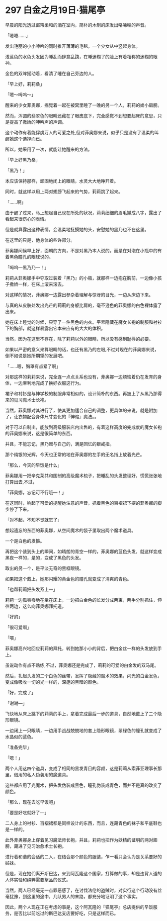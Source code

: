 # 297 白金之月19日·猫尾亭

早晨的阳光透过窗帘柔和的洒在室内，简朴的木制的床发出咯唏哩的声音。

「嗯嗯……」

发出艳丽的小小呻吟的同时推开薄薄的毛毯，一个少女从中竖起身体。

浅蓝色的水色头发因为睡乱而肆意乱跷，在睡迷糊了的脸上有着相称的迷糊的眼神。

金色的双眸摇动着，看清了睡在自己旁边的人。

「早上好，莉莉桑」

「嗯～呣呜～」

醒来的少女菲奥娜，摇晃着一起在被窝里睡了一晚的另一个人，莉莉的娇小肩膀。

然而，浑圆的翡翠色的眼睛还藏在了眼皮底下，完全感觉不到想要起床的意思，只是提高了撒娇的呻吟声的声调。

这个动作有着能俘虏万人的可爱之处,但对菲奥娜来说，似乎只是没有了温柔的叫醒她这个选择而已。

所以，她采用了一次，就能让她醒来的方法。

「早上好黑乃桑」

「黑乃！」

本应该保持那样，顽固地闭上的眼睛，水灵大大地睁开着。

同时，就这样以用上两对翅膀飞起来的气势，莉莉跳了起来。

「……啊」

由于醒了过来，马上想起自己现在所处的状况，莉莉细细的眉毛撇成八字，露出了看起来很伤心的表情。

但是就算露出这种表情，会温柔地抚摸她的头，安慰她的黑乃也不在这里。

在这里的只是，他身体的些许部分。

菲奥娜问候早上好，面朝的方向，不是对黑乃本人说的，而是在对泡在小瓶中的有着黑色瞳孔的眼球说的。

「呣呜—黑乃乃—！」

莉莉从菲奥娜手中夺取过装着『黑乃』的小瓶，就那样一边抱在胸前，一边像小孩子撒娇一样，在床上滚来滚去。

对这样的情况，菲奥娜一边露出参杂着理解与惊讶的目光，一边从床边下来。

与真的从皮肤处发出光芒的莉莉的身躯比肩的，毫不逊色的菲奥娜的白色裸体露了出来。

她在床上睡觉的时候，只穿了一件黑色的内衣。平素隐藏在魔女长袍的制服和衬衫下的胸部，就这样暴露出它本来应有的大大的体积。

当然，因为在这里不存在，除了莉莉以外的眼睛，所以没有感到耻辱的必要。

如果以严密的意义来算眼睛的话，也还有黑乃的左眼,不过对现在的菲奥娜来说，倒不如说是她所期望的发展吧。

「……嗯，胸罩有点紧了啊」

对那这样的莉莉来说，完全连一点点关系也没有，菲奥娜一边烦恼着仍在发育的身体，一边麻利地完成了换好衣服这行为。

裙子和衬衫是与神学校的制服非常相似的，设计简朴的东西。再披上了从黑乃那得来的见习魔术士长袍。

当然，菲奥娜对其进行了，使其更加适合自己的调整，更具体的来说，就是附加了，让衣物配合身体尺寸变化的『伸缩』魔法。。

对于可以自制出，能放到高级服装店内出售的，有着这样高度的完成度的魔女长袍的菲奥娜来说，这是很简单的东西。

并且，不能忘记，黑乃赠与自己的，满是回忆的银戒指。

那个纯银的光辉，今天也正常的地在菲奥娜的左手的无名指上放着光芒。

「那么，今天的早饭是什么」

菲奥娜用一把辛克莱共和国制的高级魔术梳子，把睡乱的头发整理好，慌慌张张地打算出去,不过，

「菲奥娜，忘记可不行哦—！」

在这同时，响起了可爱的提醒她注意的声音，抓着黑色的百褶裙下摆的菲奥娜的脚步停了下来。

「对不起，不知不觉就忘了」

想起遗忘的东西的菲奥娜，从空间魔术的袋子里取出两个魔术道具。

一个是白色的发箍。

再把这个装到头上的瞬间，如晴朗的青空一样的，菲奥娜的蓝色头发，就这样变成黑夜一样的，是的，变成了黑色的头发。

取出的另一个，是平淡无奇的黑框眼镜。

如果把这个戴上，她那闪耀的黄金色的瞳孔就变成了清爽的青色。

「也帮莉莉把头发系上—」

莉莉一边孤零零地在坐在床上，一边把白金色的长发分成两束，两手分别抓住，伸往两边，这么向菲奥娜拜托道。

「好的」

「很可爱啊」

「喂」

菲奥娜高兴地回应莉莉的拜托，转到她那小小的背后，把白金丝一样的头发放到手上。

虽说动作有点不熟练,不过，菲奥娜还是完成了，莉莉的可爱的白金发的双马尾。

然后，扎起头发的二个白色的丝带，发挥了隐藏的魔术的效果，闪光的白金发色，变成像吸收一切的光一样的，深邃的黑暗的颜色。

「好，完成了」

「谢谢—」

飞快地从床上跳下的莉莉的手上，拿着完成最后一步的道具，自然地戴上了二个隐形眼镜。

一边闭上一只眼睛，一边用手战战兢兢地的套上隐形眼镜，翠绿色的瞳孔就变成了水晶似的蓝色。

「准备完毕」

「嗯！」

两个人用这四个道具，变成了相同的黑发青目的容颜，这是莉莉从索菲亚理事长那里，借用的私人伪装用的魔道具。

这些都应用了光魔术，把头发伪装成黑色，瞳孔伪装成青色，而并不是真的改变了颜色。

「那么，现在去吃早饭吧」

「要是好吃就好了—」

二人身上的衬衫、百褶裙都是同样设计的东西，而且，连藏青色的袜子和平底鞋也是一样的。

此外菲奥娜身上穿着见习魔法师长袍，并且，莉莉也把作为妖精的证明的两对翅膀，藏进了见习治愈术士长袍。

进行着和谐的会话的二人，在结合那个颜色的服装，乍一看只会认为是关系要好的姊妹。

但是，现在她们离开斯巴达，来到阿瓦隆这个国家，打算做的事，却是违背人道的人体实验和纯粹需要祭品的仪式。

当然，两人已经毫无一点罪恶感了，在讨伐法伦的盗贼时，对实行这个行动没有丝毫犹豫，到这里的途中，几队男人的末路，都充分地证明了这个事实。

因此，两个人现在正在考虑的事是，这个阿瓦隆的『猫尾亭』总店提供的早饭服务，是否比以前吃过的斯巴达支店要好吃，只是这样而已。
